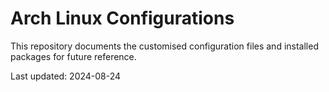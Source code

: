# Arch Linux Configurations

This repository documents the customised configuration files and installed
packages for future reference.

Last updated: 2024-08-24
